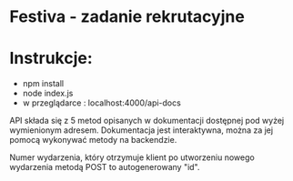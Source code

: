 # Festiva - zadanie rekrutacyjne

# Instrukcje:

- npm install
- node index.js
- w przeglądarce : localhost:4000/api-docs


API składa się z 5 metod opisanych w dokumentacji dostępnej pod wyżej wymienionym adresem. Dokumentacja jest interaktywna, można za jej pomocą wykonywać metody na backendzie. 

Numer wydarzenia, który otrzymuje klient po utworzeniu nowego wydarzenia metodą POST to autogenerowany "id".
